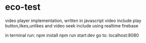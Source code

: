 # eco-test
video player implementation, written in javascript
video include play button,likes,unlikes and video seek
include using realtime firebase

in terminal run:
npm install
npm run start:dev
go to: localhost:8080
